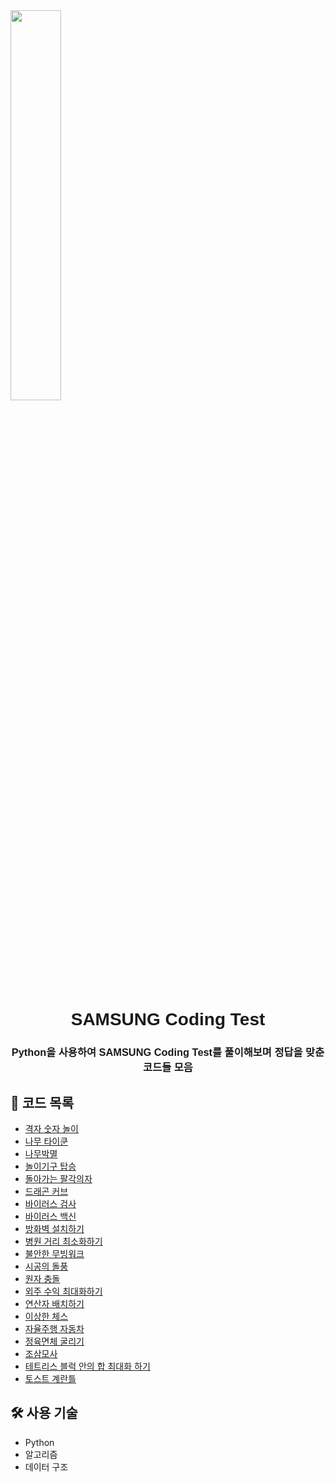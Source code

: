 <img align="center" src="https://github.com/user-attachments/assets/c79fc106-ef74-44dd-a4a8-b5ead3c5bec5" width="40%">

<h1 align="center" style="font-family: 'Gungsuh', sans-serif;">SAMSUNG Coding Test</h1>
<h3 align="center" style="font-family: 'Gungsuh', sans-serif;">Python을 사용하여 SAMSUNG Coding Test를 풀이해보며 정답을 맞춘 코드들 모음</h3>



## 📁 코드 목록
- [격자 숫자 놀이](https://github.com/zmtmqhdl/SAMSUNG_Coding_Test/blob/main/%EA%B2%A9%EC%9E%90%20%EC%88%AB%EC%9E%90%20%EB%86%80%EC%9D%B4.py)
- [나무 타이쿤](https://github.com/zmtmqhdl/SAMSUNG_Coding_Test/blob/main/%EB%82%98%EB%AC%B4%20%ED%83%80%EC%9D%B4%EC%BF%A4.py)
- [나무박멸](https://github.com/zmtmqhdl/SAMSUNG_Coding_Test/blob/main/%EB%82%98%EB%AC%B4%EB%B0%95%EB%A9%B8.py)
- [놀이기구 탑승](https://github.com/zmtmqhdl/SAMSUNG_Coding_Test/blob/main/%EB%86%80%EC%9D%B4%EA%B8%B0%EA%B5%AC%20%ED%83%91%EC%8A%B9.py)
- [돌아가는 팔각의자](https://github.com/zmtmqhdl/SAMSUNG_Coding_Test/blob/main/%EB%8F%8C%EC%95%84%EA%B0%80%EB%8A%94%20%ED%8C%94%EA%B0%81%EC%9D%98%EC%9E%90.py)
- [드래곤 커브](https://github.com/zmtmqhdl/SAMSUNG_Coding_Test/blob/main/%EB%93%9C%EB%9E%98%EA%B3%A4%20%EC%BB%A4%EB%B8%8C.py)
- [바이러스 검사](https://github.com/zmtmqhdl/SAMSUNG_Coding_Test/blob/main/%EB%B0%94%EC%9D%B4%EB%9F%AC%EC%8A%A4%20%EA%B2%80%EC%82%AC.py)
- [바이러스 백신](https://github.com/zmtmqhdl/SAMSUNG_Coding_Test/blob/main/%EB%B0%94%EC%9D%B4%EB%9F%AC%EC%8A%A4%20%EB%B0%B1%EC%8B%A0.py)
- [방화벽 설치하기](https://github.com/zmtmqhdl/SAMSUNG_Coding_Test/blob/main/%EB%B0%A9%ED%99%94%EB%B2%BD%20%EC%84%A4%EC%B9%98%ED%95%98%EA%B8%B0.py)
- [병원 거리 최소화하기](https://github.com/zmtmqhdl/SAMSUNG_Coding_Test/blob/main/%EB%B3%91%EC%9B%90%20%EA%B1%B0%EB%A6%AC%20%EC%B5%9C%EC%86%8C%ED%99%94%ED%95%98%EA%B8%B0.py)
- [불안한 무빙워크](https://github.com/zmtmqhdl/SAMSUNG_Coding_Test/blob/main/%EB%B6%88%EC%95%88%ED%95%9C%20%EB%AC%B4%EB%B9%99%EC%9B%8C%ED%81%AC.py)
- [시공의 돌풍](https://github.com/zmtmqhdl/SAMSUNG_Coding_Test/blob/main/%EC%8B%9C%EA%B3%B5%EC%9D%98%20%EB%8F%8C%ED%92%8D.py)
- [원자 충돌](https://github.com/zmtmqhdl/SAMSUNG_Coding_Test/blob/main/%EC%9B%90%EC%9E%90%20%EC%B6%A9%EB%8F%8C.py)
- [외주 수익 최대화하기](https://github.com/zmtmqhdl/SAMSUNG_Coding_Test/blob/main/%EC%99%B8%EC%A3%BC%20%EC%88%98%EC%9D%B5%20%EC%B5%9C%EB%8C%80%ED%99%94%ED%95%98%EA%B8%B0.py)
- [연산자 배치하기](https://github.com/zmtmqhdl/SAMSUNG_Coding_Test/blob/main/%EC%97%B0%EC%82%B0%EC%9E%90%20%EB%B0%B0%EC%B9%98%ED%95%98%EA%B8%B0.py)
- [이상한 체스](https://github.com/zmtmqhdl/SAMSUNG_Coding_Test/blob/main/%EC%9D%B4%EC%83%81%ED%95%9C%20%EC%B2%B4%EC%8A%A4.py)
- [자율주행 자동차](https://github.com/zmtmqhdl/SAMSUNG_Coding_Test/blob/main/%EC%9E%90%EC%9C%A8%EC%A3%BC%ED%96%89%20%EC%9E%90%EB%8F%99%EC%B0%A8.py)
- [정육면체 굴리기](https://github.com/zmtmqhdl/SAMSUNG_Coding_Test/blob/main/%EC%A0%95%EC%9C%A1%EB%A9%B4%EC%B2%B4%20%EA%B5%B4%EB%A6%AC%EA%B8%B0.py)
- [조삼모사](https://github.com/zmtmqhdl/SAMSUNG_Coding_Test/blob/main/%EC%A1%B0%EC%82%BC%EB%AA%A8%EC%82%AC.py)
- [테트리스 블럭 안의 합 최대화 하기](https://github.com/zmtmqhdl/SAMSUNG_Coding_Test/blob/main/%ED%85%8C%ED%8A%B8%EB%A6%AC%EC%8A%A4%20%EB%B8%94%EB%9F%AD%20%EC%95%88%EC%9D%98%20%ED%95%A9%20%EC%B5%9C%EB%8C%80%ED%99%94%20%ED%95%98%EA%B8%B0.py)
- [토스트 계란틀](https://github.com/zmtmqhdl/SAMSUNG_Coding_Test/blob/main/%ED%86%A0%EC%8A%A4%ED%8A%B8%20%EA%B3%84%EB%9E%80%ED%8B%80.py)


## 🛠️ 사용 기술
- Python
- 알고리즘
- 데이터 구조
